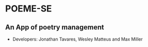 # POEME-SE

## An App of poetry management

* Developers: Jonathan Tavares, Wesley Matteus and Max Miller
